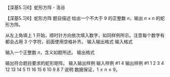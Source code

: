 



【深基5.习6】蛇形方阵 - 洛谷














【深基5.习6】蛇形方阵
题目描述
给出一个不大于 $9$ 的正整数 $n$，输出 $n\times n$ 
的蛇形方阵。

从左上角填上 $1$ 开始，顺时针方向依次填入数字，如同样例所示。注意每个数字有都会占用 $3$ 个字符，前面使用空格补齐。
输入输出格式
输入格式

输入一个正整数 $n$，含义如题所述。
输出格式

输出符合题目要求的蛇形矩阵。
输入输出样例
输入样例 #1
4
输出样例 #1
  1  2  3  4
 12 13 14  5
 11 16 15  6
 10  9  8  7
说明
数据保证，$1 \leq n \leq 9$。






